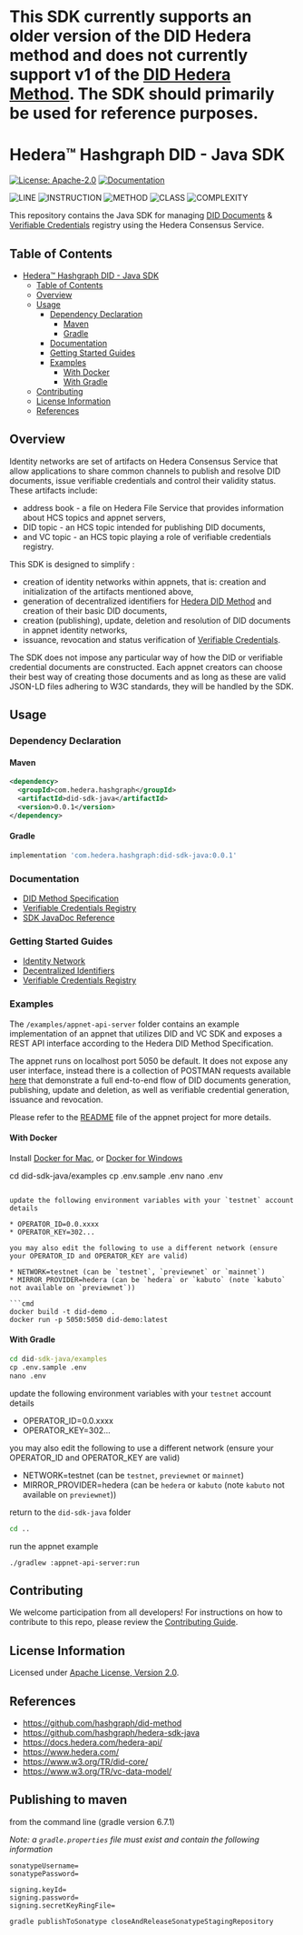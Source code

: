 # This SDK currently supports an older version of the DID Hedera method and does not currently support v1 of the [DID Hedera Method](https://github.com/hashgraph/did-method). The SDK should primarily be used for reference purposes.

# Hedera™ Hashgraph DID - Java SDK

[![License: Apache-2.0](https://img.shields.io/badge/license-Apache--2.0-green)](LICENSE) [![Documentation](https://img.shields.io/badge/javadoc-reference-informational)](docs/sdk-javadocs/index.html)

![LINE](https://img.shields.io/badge/line--coverage-84%25-brightgreen.svg) ![INSTRUCTION](https://img.shields.io/badge/instruction--coverage-85%25-brightgreen.svg) ![METHOD](https://img.shields.io/badge/method--coverage-86%25-brightgreen.svg) ![CLASS](https://img.shields.io/badge/class--coverage-97%25-brightgreen.svg) ![COMPLEXITY](https://img.shields.io/badge/complexity-1.95-brightgreen.svg)

This repository contains the Java SDK for managing [DID Documents][did-core] & [Verifiable Credentials][vc-data-model] registry using the Hedera Consensus Service.

## Table of Contents

- [Hedera™ Hashgraph DID - Java SDK](#hedera%e2%84%a2-hashgraph-did---java-sdk)
  - [Table of Contents](#table-of-contents)
  - [Overview](#overview)
  - [Usage](#usage)
    - [Dependency Declaration](#dependency-declaration)
      - [Maven](#maven)
      - [Gradle](#gradle)
    - [Documentation](#documentation)
    - [Getting Started Guides](#getting-started-guides)
    - [Examples](#examples)
      - [With Docker](#with-docker)
      - [With Gradle](#with-gradle)
  - [Contributing](#contributing)
  - [License Information](#license-information)
  - [References](#references)

## Overview

Identity networks are set of artifacts on Hedera Consensus Service that allow applications to share common channels to publish and resolve DID documents, issue verifiable credentials and control their validity status. These artifacts include:

- address book - a file on Hedera File Service that provides information about HCS topics and appnet servers,
- DID topic - an HCS topic intended for publishing DID documents,
- and VC topic - an HCS topic playing a role of verifiable credentials registry.

This SDK is designed to simplify :

- creation of identity networks within appnets, that is: creation and initialization of the artifacts mentioned above,
- generation of decentralized identifiers for [Hedera DID Method][did-method-spec] and creation of their basic DID documents,
- creation (publishing), update, deletion and resolution of DID documents in appnet identity networks,
- issuance, revocation and status verification of [Verifiable Credentials][vc-data-model].

The SDK does not impose any particular way of how the DID or verifiable credential documents are constructed. Each appnet creators can choose their best way of creating those documents and as long as these are valid JSON-LD files adhering to W3C standards, they will be handled by the SDK.

## Usage

### Dependency Declaration

#### Maven

```xml
<dependency>
  <groupId>com.hedera.hashgraph</groupId>
  <artifactId>did-sdk-java</artifactId>
  <version>0.0.1</version>
</dependency>
```

#### Gradle

```gradle
implementation 'com.hedera.hashgraph:did-sdk-java:0.0.1'
```

### Documentation

- [DID Method Specification][did-method-spec]
- [Verifiable Credentials Registry](/docs/vc-specification.md)
- [SDK JavaDoc Reference][sdk-javadocs]

### Getting Started Guides

- [Identity Network](/docs/id-network-user-guide.md)
- [Decentralized Identifiers](/docs/did-user-guide.md)
- [Verifiable Credentials Registry](/docs/vc-user-guide.md)

### Examples

The `/examples/appnet-api-server` folder contains an example implementation of an appnet that utilizes DID and VC SDK and exposes a REST API interface according to the Hedera DID Method Specification. 

The appnet runs on localhost port 5050 be default. It does not expose any user interface, instead there is a collection of POSTMAN requests available [here](/examples/appnet-api-server/postman-example-requests/e2e-flow.postman_collection) that demonstrate a full end-to-end flow of DID documents generation, publishing, update and deletion, as well as verifiable credential generation, issuance and revocation.

Please refer to the [README](/examples/appnet-api-server/README.md) file of the appnet project for more details.

#### With Docker

Install [Docker for Mac](https://www.docker.com/docker-mac), or [Docker for Windows](https://www.docker.com/docker-windows)

cd did-sdk-java/examples
cp .env.sample .env
nano .env
```

update the following environment variables with your `testnet` account details

* OPERATOR_ID=0.0.xxxx
* OPERATOR_KEY=302...

you may also edit the following to use a different network (ensure your OPERATOR_ID and OPERATOR_KEY are valid)

* NETWORK=testnet (can be `testnet`, `previewnet` or `mainnet`)
* MIRROR_PROVIDER=hedera (can be `hedera` or `kabuto` (note `kabuto` not available on `previewnet`))

```cmd
docker build -t did-demo .
docker run -p 5050:5050 did-demo:latest
```

#### With Gradle

```cmd
cd did-sdk-java/examples
cp .env.sample .env
nano .env
```

update the following environment variables with your `testnet` account details

* OPERATOR_ID=0.0.xxxx
* OPERATOR_KEY=302...

you may also edit the following to use a different network (ensure your OPERATOR_ID and OPERATOR_KEY are valid)

* NETWORK=testnet (can be `testnet`, `previewnet` or `mainnet`)
* MIRROR_PROVIDER=hedera (can be `hedera` or `kabuto` (note `kabuto` not available on `previewnet`))

return to the `did-sdk-java` folder
```cmd
cd ..
```

run the appnet example
```shell script
./gradlew :appnet-api-server:run
```

## Contributing

We welcome participation from all developers! For instructions on how to contribute to this repo, please review the [Contributing Guide](/CONTRIBUTING.md).

## License Information

Licensed under [Apache License, Version 2.0](LICENSE).

## References

- <https://github.com/hashgraph/did-method>
- <https://github.com/hashgraph/hedera-sdk-java>
- <https://docs.hedera.com/hedera-api/>
- <https://www.hedera.com/>
- <https://www.w3.org/TR/did-core/>
- <https://www.w3.org/TR/vc-data-model/>

[did-method-spec]: https://github.com/hashgraph/did-method
[did-core]: https://www.w3.org/TR/did-core/
[vc-data-model]: https://www.w3.org/TR/vc-data-model/
[sdk-javadocs]: https://hashgraph.github.io/did-sdk-java/sdk-javadocs/

## Publishing to maven

from the command line (gradle version 6.7.1)

_Note: a `gradle.properties` file must exist and contain the following information_

```
sonatypeUsername=
sonatypePassword=

signing.keyId=
signing.password=
signing.secretKeyRingFile=
```

```shell
gradle publishToSonatype closeAndReleaseSonatypeStagingRepository
```

